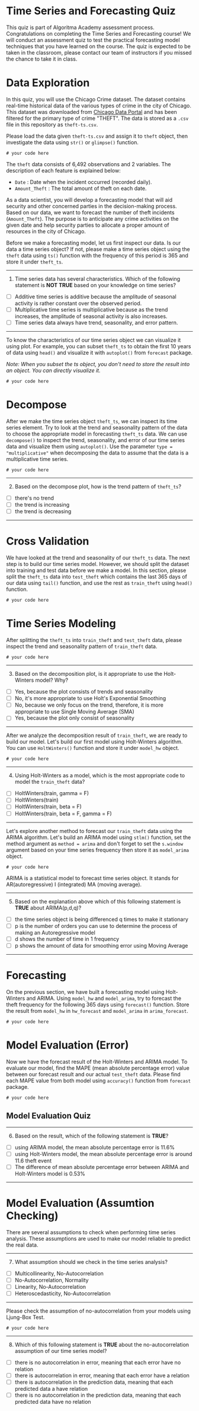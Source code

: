 # Time Series and Forecasting Quiz

This quiz is part of Algoritma Academy assessment process. Congratulations on completing the Time Series and Forecasting course! We will conduct an assessment quiz to test the practical forecasting model techniques that you have learned on the course. The quiz is expected to be taken in the classroom, please contact our team of instructors if you missed the chance to take it in class.

# Data Exploration

In this quiz, you will use the Chicago Crime dataset. The dataset contains real-time historical data of the various types of crime in the city of Chicago. This dataset was downloaded from [Chicago Data Portal](https://data.cityofchicago.org/Public-Safety/Crimes-2001-to-present/ijzp-q8t2) and has been filtered for the primary type of crime "THEFT". The data is stored as a `.csv` file in this repository as `theft-ts.csv`.

Please load the data given `theft-ts.csv` and assign it to `theft` object, then investigate the data using `str()` or `glimpse()` function.

```
# your code here
```

The `theft` data consists of 6,492 observations and  2 variables. The description of each feature is explained below:

* `Date` : Date when the incident occurred (recorded daily).
* `Amount_Theft` : The total amount of theft on each date.

As a data scientist, you will develop a forecasting model that will aid security and other concerned parties in the decision-making process. Based on our data, we want to forecast the number of theft incidents (`Amount_Theft`). The purpose is to anticipate any crime activities on the given date and help security parties to allocate a proper amount of resources in the city of Chicago. 

Before we make a forecasting model, let us first inspect our data. Is our data a time series object? If not, please make a time series object using the `theft` data using `ts()` function with the frequency of this period is 365 and store it under `theft_ts`. 

___
1. Time series data has several characteristics. Which of the following statement is **NOT TRUE** based on your knowledge on time series?
 - [ ] Additive time series is additive because the amplitude of seasonal activity is rather constant over the observed period.
 - [ ] Multiplicative time series is multiplicative because as the trend increases, the amplitude of seasonal activity is also increases.
 - [ ] Time series data always have trend, seasonality, and error pattern.
___

To know the characteristics of our time series object we can visualize it using plot. For example, you can subset `theft_ts` to obtain the first 10 years of data using `head()` and visualize it with `autoplot()` from `forecast` package.

*Note: When you subset the ts object, you don't need to store the result into an object. You can directly visualize it.*

```
# your code here
```

# Decompose

After we make the time series object `theft_ts`, we can inspect its time series element. Try to look at the trend and seasonality pattern of the data to choose the appropriate model in forecasting `theft_ts` data. We can use `decompose()` to inspect the trend, seasonality, and error of our time series data and visualize them using `autoplot()`. Use the parameter `type = "multiplicative"` when decomposing the data to assume that the data is a multiplicative time series.

```
# your code here
```
___
2. Based on the decompose plot, how is the trend pattern of `theft_ts`?
 - [ ] there's no trend
 - [ ] the trend is increasing
 - [ ] the trend is decreasing
___

# Cross Validation

We have looked at the trend and seasonality of our `theft_ts` data. The next step is to build our time series model. However, we should split the dataset into training and test data before we make a model. In this section, please split the `theft_ts` data into `test_theft` which contains the last 365 days of our data using `tail()` function, and use the rest as `train_theft` using `head()` function.

```
# your code here
```

# Time Series Modeling

After splitting the `theft_ts` into `train_theft` and `test_theft` data, please inspect the trend and seasonality pattern of `train_theft` data.

```
# your code here
```

___
3.  Based on the decomposition plot, is it appropriate to use the Holt-Winters model? Why?
 - [ ] Yes, because the plot consists of trends and seasonality
 - [ ] No, it's more appropriate to use Holt's Exponential Smoothing
 - [ ] No, because we only focus on the trend, therefore, it is more appropriate to use Single Moving Average (SMA)
 - [ ] Yes, because the plot only consist of seasonality
___

After we analyze the decomposition result of `train_theft`, we are ready to build our model. Let's build our first model using Holt-Winters algorithm. You can use `HoltWinters()` function and store it under `model_hw` object.

```
# your code here
```

___
4. Using Holt-Winters as a model, which is the most appropriate code to model the `train_theft` data?
 - [ ] HoltWinters(train, gamma = F)
 - [ ] HoltWinters(train)
 - [ ] HoltWinters(train, beta = F)
 - [ ] HoltWinters(train, beta = F, gamma = F)
___

Let's explore another method to forecast our `train_theft` data using the ARIMA algorithm. Let's build an ARIMA model using `stlm()` function, set the method argument as `method = arima` and don't forget to set the `s.window` argument based on your time series frequency then store it as `model_arima` object.

```
# your code here
```

ARIMA is a statistical model to forecast time series object. It stands for AR(autoregressive) I (integrated) MA (moving average).

___
5. Based on the explanation above which of this following statement is **TRUE** about ARIMA(p,d,q)?
 - [ ] the time series object is being differenced q times to make it stationary
 - [ ] p is the number of orders you can use to determine the process of making an Autoregressive model
 - [ ] d shows the number of time in 1 frequency
 - [ ] p shows the amount of data for smoothing error using Moving Average
___

# Forecasting

On the previous section, we have built a forecasting model using Holt-Winters and ARIMA. Using `model_hw` and `model_arima`, try to forecast the theft frequency for the following 365 days using `forecast()` function. Store the result from `model_hw` in `hw_forecast` and `model_arima` in `arima_forecast`.

```
# your code here
```

# Model Evaluation (Error)

Now we have the forecast result of the Holt-Winters and ARIMA model. To evaluate our model, find the MAPE (mean absolute percentage error) value between our forecast result and our actual `test_theft` data. Please find each MAPE value from both model using `accuracy()` function from `forecast` package.

```
# your code here
```

## Model Evaluation Quiz

___
6. Based on the result, which of the following statement is **TRUE**?
 - [ ] using ARIMA model, the mean absolute percentage error is 11.6%
 - [ ] using Holt-Winters model, the mean absolute percentage error is around 11.6 theft event
 - [ ] The difference of mean absolute percentage error between ARIMA and Holt-Winters model is 0.53%
___

# Model Evaluation (Assumtion Checking)

There are several assumptions to check when performing time series analysis. These assumptions are used to make our model reliable to predict the real data.

___
7. What assumption should we check in the time series analysis?
 - [ ] Multicollinearity, No-Autocorrelation
 - [ ] No-Autocorrelation, Normality
 - [ ] Linearity, No-Autocorrelation
 - [ ] Heteroscedasticity, No-Autocorrelation
___

Please check the assumption of no-autocorrelation from your models using Ljung-Box Test.

```
# your code here
```

___
8. Which of this following statement is **TRUE** about the no-autocorrelation assumption of our time series model?
 - [ ] there is no autocorrelation in error, meaning that each error have no relation
 - [ ] there is autocorrelation in error, meaning that each error have a relation
 - [ ] there is autocorrelation in the prediction data, meaning that each predicted data a have relation
 - [ ] there is no autocorrelation in the prediction data, meaning that each predicted data have no relation
